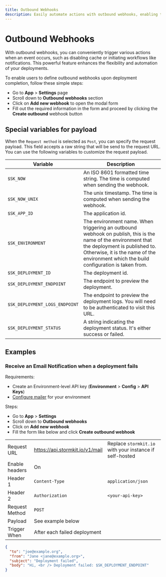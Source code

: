 ```yaml
---
title: Outbound Webhooks
description: Easily automate actions with outbound webhooks, enabling triggers for events like cache disabling and workflow initiation. Boost deployment flexibility and streamline notifications with this powerful feature.
---
```


# Outbound Webhooks

<section>

With outbound webhooks, you can conveniently trigger various actions when an event occurs, such as disabling cache or initiating workflows like notifications. This powerful feature enhances the flexibility and automation of your deployments.

To enable users to define outbound webhooks upon deployment completion, follow these simple steps:

- Go to **App** > **Settings** page
- Scroll down to **Outbound webhooks** section
- Click on **Add new webhook** to open the modal form
- Fill out the required information in the form and proceed by clicking the **Create outbound** webhook button

</section>

## Special variables for payload

<section>

When the `Request method` is selected as `Post`, you can specify the request payload. This field accepts a raw string that will be send to the request URL. You can use the following variables to customize the request payload.

| Variable                       | Description                                                                                                                                                                                                                              |
| ------------------------------ | ---------------------------------------------------------------------------------------------------------------------------------------------------------------------------------------------------------------------------------------- |
| `$SK_NOW`                      | An ISO 8601 formatted time string. The time is computed when sending the webhook.                                                                                                                                                        |
| `$SK_NOW_UNIX`                 | The unix timestamp. The time is computed when sending the webhook.                                                                                                                                                                       |
| `$SK_APP_ID`                   | The application id.                                                                                                                                                                                                                      |
| `$SK_ENVIRONMENT`              | The environment name. When triggering an outbound webhook on publish, this is the name of the environment that the deployment is published to. Otherwise, it is the name of the environment which the build configuration is taken from. |
| `$SK_DEPLOYMENT_ID`            | The deployment id.                                                                                                                                                                                                                       |
| `$SK_DEPLOYMENT_ENDPOINT`      | The endpoint to preview the deployment.                                                                                                                                                                                                  |
| `$SK_DEPLOYMENT_LOGS_ENDPOINT` | The endpoint to preview the deployment logs. You will need to be authenticated to visit this URL.                                                                                                                                        |
| `$SK_DEPLOYMENT_STATUS`        | A string indicating the deployment status. It's either success or failed.                                                                                                                                                                |

</section>

## Examples

### Receive an Email Notification when a deployment fails

Requirements:

- Create an Environment-level API key (**Environment** > **Config** > **API Keys**)
- [Configure mailer](/docs/features/mailer) for your environment

Steps:

- Go to **App** > **Settings**
- Scroll down to **Outbound webhooks**
- Click on **Add new webhook**
- Fill the form like below and click **Create outbound webhook**

|                |                                 |                                                         |
| -------------- | ------------------------------- | ------------------------------------------------------- |
| Request URL    | https://api.stormkit.io/v1/mail | Replace `stormkit.io` with your instance if self-hosted |
| Enable headers | On                              |                                                         |
| Header 1       | `Content-Type`                  | `application/json`                                      |
| Header 2       | `Authorization`                 | `<your-api-key>`                                        |
| Request Method | `POST`                          |                                                         |
| Payload        | See example below               |                                                         |
| Trigger When   | After each failed deployment    |                                                         |

```json
{
  "to": "joe@example.org",
  "from": "Jane <jane@example.org>",
  "subject": "Deployment failed",
  "body": "Hi, <br /> Deployment failed: $SK_DEPLOYMENT_ENDPOINT"
}
```
